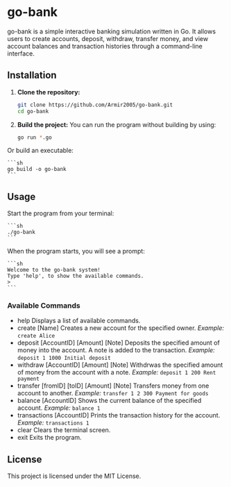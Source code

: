 # go-bank

go-bank is a simple interactive banking simulation written in Go. It allows users to create accounts, deposit, withdraw, transfer money, and view account balances and transaction histories through a command-line interface.

## Installation

1. **Clone the repository:**

   ```sh
   git clone https://github.com/Armir2005/go-bank.git
   cd go-bank
   ```

2. **Build the project:**
You can run the program without building by using:

    ```sh
    go run *.go
    ```

Or build an executable:

    ```sh
    go build -o go-bank
    ```

## Usage

Start the program from your terminal:

    ```sh
    ./go-bank
    ```

When the program starts, you will see a prompt:

    ```sh
    Welcome to the go-bank system!
    Type 'help', to show the available commands.
    > 
    ```

### Available Commands

- help
  Displays a list of available commands.
- create [Name]
  Creates a new account for the specified owner.
  _Example:_
  `create Alice`
- deposit [AccountID] [Amount] [Note]
  Deposits the specified amount of money into the account. A note is added to the transaction.
  _Example:_
  `deposit 1 1000 Initial deposit`
- withdraw [AccountID] [Amount] [Note]
  Withdrwas the specified amount of money from the account with a note.
  _Example:_
  `deposit 1 200 Rent payment`
- transfer [fromID] [toID] [Amount] [Note]
  Transfers money from one account to another.
  _Example:_
  `transfer 1 2 300 Payment for goods`
- balance [AccountID]
  Shows the current balance of the specified account.
  _Example:_
  `balance 1`
- transactions [AccountID]
  Prints the transaction history for the account.
  _Example:_
  `transactions 1`
- clear
  Clears the terminal screen.
- exit
  Exits the program.

## License

This project is licensed under the MIT License.